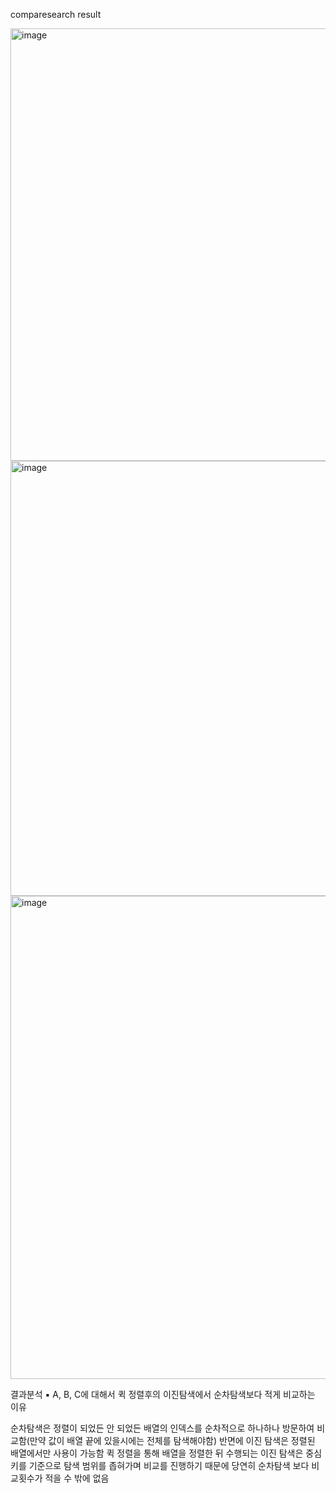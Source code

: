 comparesearch result

<img width="692" alt="image" src="https://github.com/user-attachments/assets/395536b4-3cd9-4420-876b-e8440840e974">
<img width="696" alt="image" src="https://github.com/user-attachments/assets/a62618dd-43e6-4ab9-87e6-993fed0ac5d8">
<img width="773" alt="image" src="https://github.com/user-attachments/assets/89f0bd5f-5b8f-4ba8-8a02-3f52350b59fa">


결과분석
▪ A, B, C에 대해서 퀵 정렬후의 이진탐색에서 순차탐색보다 적게 비교하는 이유 

순차탐색은 정렬이 되었든 안 되었든 배열의 인덱스를 순차적으로 하나하나 방문하여 비교함(만약 값이 배열 끝에 있을시에는 전체를 탐색해야함)
반면에 이진 탐색은 정렬된 배열에서만 사용이 가능함
퀵 정렬을 통해 배열을 정렬한 뒤 수행되는 이진 탐색은 중심 키를 기준으로 탐색 범위를 좁혀가며 비교를 진행하기 때문에 
당연히 순차탐색 보다 비교횟수가 적을 수 밖에 없음

